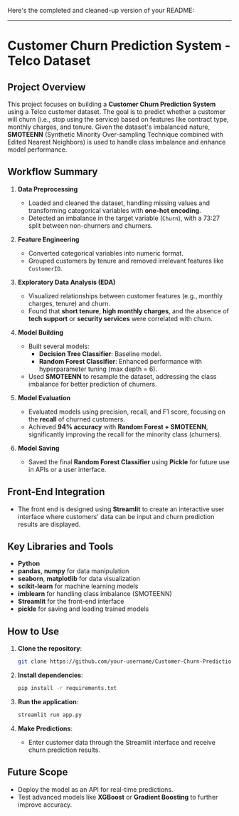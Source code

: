 Here's the completed and cleaned-up version of your README:

---

# Customer Churn Prediction System - Telco Dataset

## Project Overview

This project focuses on building a **Customer Churn Prediction System** using a Telco customer dataset. The goal is to predict whether a customer will churn (i.e., stop using the service) based on features like contract type, monthly charges, and tenure. Given the dataset's imbalanced nature, **SMOTEENN** (Synthetic Minority Over-sampling Technique combined with Edited Nearest Neighbors) is used to handle class imbalance and enhance model performance.

## Workflow Summary

1. **Data Preprocessing**
   - Loaded and cleaned the dataset, handling missing values and transforming categorical variables with **one-hot encoding**.
   - Detected an imbalance in the target variable (`Churn`), with a 73:27 split between non-churners and churners.

2. **Feature Engineering**
   - Converted categorical variables into numeric format.
   - Grouped customers by tenure and removed irrelevant features like `CustomerID`.

3. **Exploratory Data Analysis (EDA)**
   - Visualized relationships between customer features (e.g., monthly charges, tenure) and churn.
   - Found that **short tenure**, **high monthly charges**, and the absence of **tech support** or **security services** were correlated with churn.

4. **Model Building**
   - Built several models:
     - **Decision Tree Classifier**: Baseline model.
     - **Random Forest Classifier**: Enhanced performance with hyperparameter tuning (max depth = 6).
   - Used **SMOTEENN** to resample the dataset, addressing the class imbalance for better prediction of churners.

5. **Model Evaluation**
   - Evaluated models using precision, recall, and F1 score, focusing on the **recall** of churned customers.
   - Achieved **94% accuracy** with **Random Forest + SMOTEENN**, significantly improving the recall for the minority class (churners).

6. **Model Saving**
   - Saved the final **Random Forest Classifier** using **Pickle** for future use in APIs or a user interface.

## Front-End Integration
- The front end is designed using **Streamlit** to create an interactive user interface where customers' data can be input and churn prediction results are displayed.

## Key Libraries and Tools
- **Python**
- **pandas**, **numpy** for data manipulation
- **seaborn**, **matplotlib** for data visualization
- **scikit-learn** for machine learning models
- **imblearn** for handling class imbalance (SMOTEENN)
- **Streamlit** for the front-end interface
- **pickle** for saving and loading trained models

## How to Use

1. **Clone the repository**:
   ```bash
   git clone https://github.com/your-username/Customer-Churn-Prediction-System.git
   ```

2. **Install dependencies**:
   ```bash
   pip install -r requirements.txt
   ```

3. **Run the application**:
   ```bash
   streamlit run app.py
   ```

4. **Make Predictions**:
   - Enter customer data through the Streamlit interface and receive churn prediction results.

## Future Scope
- Deploy the model as an API for real-time predictions.
- Test advanced models like **XGBoost** or **Gradient Boosting** to further improve accuracy.
